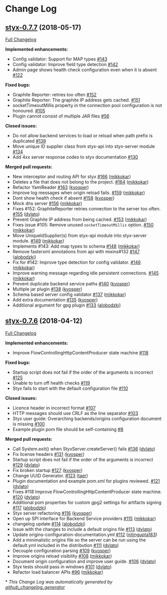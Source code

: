 # Change Log

## [styx-0.7.7](https://github.com/HotelsDotCom/styx/tree/styx-0.7.7) (2018-05-17)
[Full Changelog](https://github.com/HotelsDotCom/styx/compare/styx-0.7.6...styx-0.7.7)

**Implemented enhancements:**

- Config validator: Support for MAP types [\#143](https://github.com/HotelsDotCom/styx/issues/143)
- Config validator: Improve field type detection [\#142](https://github.com/HotelsDotCom/styx/issues/142)
- Admin page shows health check configuration even when it is absent [\#122](https://github.com/HotelsDotCom/styx/issues/122)

**Fixed bugs:**

- Graphite Reporter: retries too often [\#152](https://github.com/HotelsDotCom/styx/issues/152)
- Graphite Reporter: The graphite IP address gets cached. [\#151](https://github.com/HotelsDotCom/styx/issues/151)
- socketTimeoutMillis property in the connection pool configuration is not honoured.  [\#105](https://github.com/HotelsDotCom/styx/issues/105)
- Plugin cannot consist of multiple JAR files [\#56](https://github.com/HotelsDotCom/styx/issues/56)

**Closed issues:**

- Do not allow backend services to load or reload when path prefix is duplicated [\#139](https://github.com/HotelsDotCom/styx/issues/139)
- Move unique ID supplier class from styx-api into styx-server module [\#134](https://github.com/HotelsDotCom/styx/issues/134)
- Add 4xx server response codes to styx documentation [\#130](https://github.com/HotelsDotCom/styx/issues/130)

**Merged pull requests:**

- New interceptor and routing API for styx  [\#166](https://github.com/HotelsDotCom/styx/pull/166) ([mikkokar](https://github.com/mikkokar))
- Deletes a file that does not belong to the project. [\#164](https://github.com/HotelsDotCom/styx/pull/164) ([mikkokar](https://github.com/mikkokar))
- Refactor YamlReader [\#163](https://github.com/HotelsDotCom/styx/pull/163) ([kvosper](https://github.com/kvosper))
- Improve log messages when origin reload fails. [\#159](https://github.com/HotelsDotCom/styx/pull/159) ([mikkokar](https://github.com/mikkokar))
- Dont show health check if absent [\#158](https://github.com/HotelsDotCom/styx/pull/158) ([kvosper](https://github.com/kvosper))
- Mock dns server [\#156](https://github.com/HotelsDotCom/styx/pull/156) ([mikkokar](https://github.com/mikkokar))
- Fixes \#152: GraphiteReporter retries connection to the server too often. [\#155](https://github.com/HotelsDotCom/styx/pull/155) ([dvlato](https://github.com/dvlato))
- Prevent Graphite IP address from being cached. [\#153](https://github.com/HotelsDotCom/styx/pull/153) ([mikkokar](https://github.com/mikkokar))
- Fixes issue \#105: Remove unused `socketTimeoutMillis` option. [\#150](https://github.com/HotelsDotCom/styx/pull/150) ([mikkokar](https://github.com/mikkokar))
- Move UniqueIdSupplier\(s\) from styx-api module into styx-server module. [\#149](https://github.com/HotelsDotCom/styx/pull/149) ([mikkokar](https://github.com/mikkokar))
- Implements \#143: Add map types to schema [\#148](https://github.com/HotelsDotCom/styx/pull/148) ([mikkokar](https://github.com/mikkokar))
- Remove fasterxml annotations from api with mixins\#132 [\#147](https://github.com/HotelsDotCom/styx/pull/147) ([alobodzki](https://github.com/alobodzki))
- Fix for \#142: Improve type detection for config validator. [\#146](https://github.com/HotelsDotCom/styx/pull/146) ([mikkokar](https://github.com/mikkokar))
- Improve warning message regarding idle persistent connections. [\#145](https://github.com/HotelsDotCom/styx/pull/145) ([mikkokar](https://github.com/mikkokar))
- Prevent duplicate backend service paths [\#140](https://github.com/HotelsDotCom/styx/pull/140) ([kvosper](https://github.com/kvosper))
- Multiple jar plugin [\#138](https://github.com/HotelsDotCom/styx/pull/138) ([kvosper](https://github.com/kvosper))
- Schema based server config validator [\#137](https://github.com/HotelsDotCom/styx/pull/137) ([mikkokar](https://github.com/mikkokar))
- Add extra documentation [\#135](https://github.com/HotelsDotCom/styx/pull/135) ([kvosper](https://github.com/kvosper))
- Additional argument for gpg plugin  [\#133](https://github.com/HotelsDotCom/styx/pull/133) ([alobodzki](https://github.com/alobodzki))

## [styx-0.7.6](https://github.com/HotelsDotCom/styx/tree/styx-0.7.6) (2018-04-12)
[Full Changelog](https://github.com/HotelsDotCom/styx/compare/styx-0.7.5...styx-0.7.6)

**Implemented enhancements:**

- Improve FlowControllingHttpContentProducer state machine [\#118](https://github.com/HotelsDotCom/styx/issues/118)

**Fixed bugs:**

- Startup script does not fail if the order of the arguments is incorrect [\#125](https://github.com/HotelsDotCom/styx/issues/125)
- Unable to turn off health checks [\#119](https://github.com/HotelsDotCom/styx/issues/119)
- Styx fails to start with the default configuration file [\#110](https://github.com/HotelsDotCom/styx/issues/110)

**Closed issues:**

- Licence header in incorrect format [\#107](https://github.com/HotelsDotCom/styx/issues/107)
- HTTP messages should use CRLF as the line separator [\#103](https://github.com/HotelsDotCom/styx/issues/103)
- Styx user guide: Overarching backends/origins configuration document is missing  [\#100](https://github.com/HotelsDotCom/styx/issues/100)
- Example plugin pom file should be self-containing [\#8](https://github.com/HotelsDotCom/styx/issues/8)

**Merged pull requests:**

- Call System.exit\(\) when StyxServer.createServer\(\) fails [\#136](https://github.com/HotelsDotCom/styx/pull/136) ([dvlato](https://github.com/dvlato))
- Fix license headers [\#131](https://github.com/HotelsDotCom/styx/pull/131) ([kvosper](https://github.com/kvosper))
- Startup script does not fail if the order of the arguments is incorrect [\#129](https://github.com/HotelsDotCom/styx/pull/129) ([dvlato](https://github.com/dvlato))
- Fix broken startup [\#127](https://github.com/HotelsDotCom/styx/pull/127) ([kvosper](https://github.com/kvosper))
- Change UUID Generator. [\#123](https://github.com/HotelsDotCom/styx/pull/123) ([taer](https://github.com/taer))
- Plugin documentation and example pom.xml for plugins reviewed. [\#121](https://github.com/HotelsDotCom/styx/pull/121) ([dvlato](https://github.com/dvlato))
- Fixes \#118 Improve FlowControllingHttpContentProducer state machine. [\#120](https://github.com/HotelsDotCom/styx/pull/120) ([dvlato](https://github.com/dvlato))
- Additional pom properties for custom gpg2 settings for artifacts signing [\#117](https://github.com/HotelsDotCom/styx/pull/117) ([alobodzki](https://github.com/alobodzki))
- Styx server refactoring [\#116](https://github.com/HotelsDotCom/styx/pull/116) ([kvosper](https://github.com/kvosper))
- Open up SPI interface for Backend Service providers [\#115](https://github.com/HotelsDotCom/styx/pull/115) ([mikkokar](https://github.com/mikkokar))
- changelog update [\#114](https://github.com/HotelsDotCom/styx/pull/114) ([alobodzki](https://github.com/alobodzki))
- Issue with the changes to include a default origins file [\#113](https://github.com/HotelsDotCom/styx/pull/113) ([dvlato](https://github.com/dvlato))
- Update origins-configuration-documentation.yml [\#112](https://github.com/HotelsDotCom/styx/pull/112) ([nitingupta183](https://github.com/nitingupta183))
- Add a minimalistic origins file so the server can be run using the default.yml included in the distribution [\#111](https://github.com/HotelsDotCom/styx/pull/111) ([dvlato](https://github.com/dvlato))
- Decouple configuration parsing [\#109](https://github.com/HotelsDotCom/styx/pull/109) ([kvosper](https://github.com/kvosper))
- Improve origins reload visibility [\#108](https://github.com/HotelsDotCom/styx/pull/108) ([mikkokar](https://github.com/mikkokar))
- Document origin configuration and improve user guide. [\#106](https://github.com/HotelsDotCom/styx/pull/106) ([dvlato](https://github.com/dvlato))
- Styx tests should pass in windows [\#101](https://github.com/HotelsDotCom/styx/pull/101) ([dvlato](https://github.com/dvlato))
- Refactor load balancer APIs [\#96](https://github.com/HotelsDotCom/styx/pull/96) ([mikkokar](https://github.com/mikkokar))



\* *This Change Log was automatically generated by [github_changelog_generator](https://github.com/skywinder/Github-Changelog-Generator)*